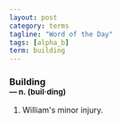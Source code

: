 ```yaml
---
layout: post
category: terms
tagline: "Word of the Day"
tags: [alpha_b]
term: building
---
```


<h3>Building<br/> <small>&mdash; n. (buil<span>&middot;</span>ding)</small></h3>
<p><ol>
<li>William's minor injury.</li>
</ol></p>
